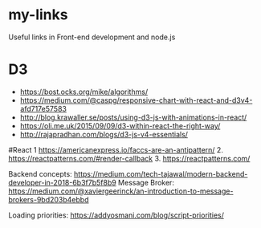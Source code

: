 # my-links
Useful links in Front-end development and node.js

# D3
* https://bost.ocks.org/mike/algorithms/
* https://medium.com/@caspg/responsive-chart-with-react-and-d3v4-afd717e57583
* http://blog.krawaller.se/posts/using-d3-js-with-animations-in-react/
* https://oli.me.uk/2015/09/09/d3-within-react-the-right-way/
* http://rajapradhan.com/blogs/d3-js-v4-essentials/


#React
1 https://americanexpress.io/faccs-are-an-antipattern/
2. https://reactpatterns.com/#render-callback
3. https://reactpatterns.com/

Backend concepts:
https://medium.com/tech-tajawal/modern-backend-developer-in-2018-6b3f7b5f8b9
Message Broker:
https://medium.com/@xaviergeerinck/an-introduction-to-message-brokers-9bd203b4ebbd

Loading priorities:
https://addyosmani.com/blog/script-priorities/
